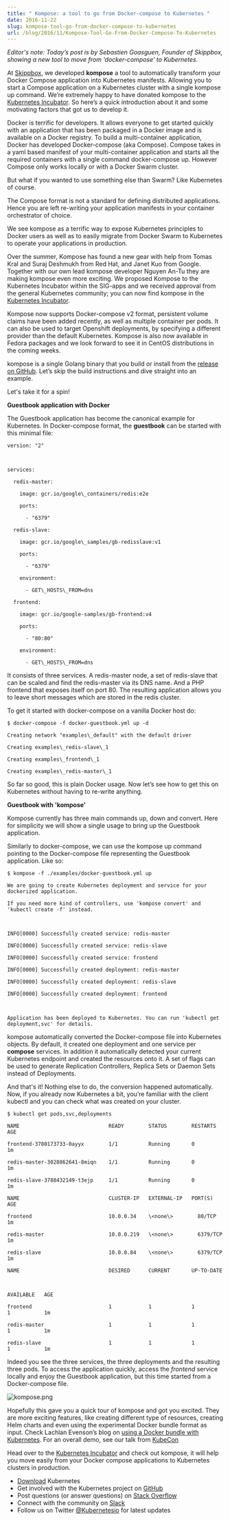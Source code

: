 ```yaml
---
title: " Kompose: a tool to go from Docker-compose to Kubernetes "
date: 2016-11-22
slug: kompose-tool-go-from-docker-compose-to-kubernetes
url: /blog/2016/11/Kompose-Tool-Go-From-Docker-Compose-To-Kubernetes
---
```

_Editor's note: Today’s post is by Sebastien Goasguen, Founder of Skippbox, showing a new tool to move from ‘docker-compose’ to Kubernetes._

At [Skippbox](http://www.skippbox.com/), we developed **kompose** a tool to automatically transform your Docker Compose application into Kubernetes manifests. Allowing you to start a Compose application on a Kubernetes cluster with a single kompose up command. We’re extremely happy to have donated kompose to the [Kubernetes Incubator](https://github.com/kubernetes-incubator). So here’s a quick introduction about it and some motivating factors that got us to develop it.

Docker is terrific for developers. It allows everyone to get started quickly with an application that has been packaged in a Docker image and is available on a Docker registry. To build a multi-container application, Docker has developed Docker-compose (aka Compose). Compose takes in a yaml based manifest of your multi-container application and starts all the required containers with a single command docker-compose up. However Compose only works locally or with a Docker Swarm cluster.

But what if you wanted to use something else than Swarm? Like Kubernetes of course.

The Compose format is not a standard for defining distributed applications. Hence you are left re-writing your application manifests in your container orchestrator of choice.

We see kompose as a terrific way to expose Kubernetes principles to Docker users as well as to easily migrate from Docker Swarm to Kubernetes to operate your applications in production.

Over the summer, Kompose has found a new gear with help from Tomas Kral and Suraj Deshmukh from Red Hat, and Janet Kuo from Google. Together with our own lead kompose developer Nguyen An-Tu they are making kompose even more exciting. We proposed Kompose to the Kubernetes Incubator within the SIG-apps and we received approval from the general Kubernetes community; you can now find kompose in the [Kubernetes Incubator](https://github.com/kubernetes-incubator/kompose).

Kompose now supports Docker-compose v2 format, persistent volume claims have been added recently, as well as multiple container per pods. It can also be used to target Openshift deployments, by specifying a different provider than the default Kubernetes. Kompose is also now available in Fedora packages and we look forward to see it in CentOS distributions in the coming weeks.

kompose is a single Golang binary that you build or install from the [release on GitHub](https://github.com/kubernetes-incubator/kompose). Let’s skip the build instructions and dive straight into an example.

Let's take it for a spin!

**Guestbook application with Docker**

The Guestbook application has become the canonical example for Kubernetes. In Docker-compose format, the **guestbook** can be started with this minimal file:


```
version: "2"



services:

  redis-master:

    image: gcr.io/google\_containers/redis:e2e

    ports:

      - "6379"

  redis-slave:

    image: gcr.io/google\_samples/gb-redisslave:v1

    ports:

      - "6379"

    environment:

      - GET\_HOSTS\_FROM=dns

  frontend:

    image: gcr.io/google-samples/gb-frontend:v4

    ports:

      - "80:80"

    environment:

      - GET\_HOSTS\_FROM=dns
 ```


It consists of three services. A redis-master node, a set of redis-slave that can be scaled and find the redis-master via its DNS name. And a PHP frontend that exposes itself on port 80. The resulting application allows you to leave short messages which are stored in the redis cluster.

To get it started with docker-compose on a vanilla Docker host do:


```
$ docker-compose -f docker-guestbook.yml up -d

Creating network "examples\_default" with the default driver

Creating examples\_redis-slave\_1

Creating examples\_frontend\_1

Creating examples\_redis-master\_1
 ```


So far so good, this is plain Docker usage. Now let’s see how to get this on Kubernetes without having to re-write anything.

**Guestbook with 'kompose'**

Kompose currently has three main commands up, down and convert. Here for simplicity we will show a single usage to bring up the Guestbook application.

Similarly to docker-compose, we can use the kompose up command pointing to the Docker-compose file representing the Guestbook application. Like so:







```
$ kompose -f ./examples/docker-guestbook.yml up

We are going to create Kubernetes deployment and service for your dockerized application.

If you need more kind of controllers, use 'kompose convert' and 'kubectl create -f' instead.



INFO[0000] Successfully created service: redis-master

INFO[0000] Successfully created service: redis-slave

INFO[0000] Successfully created service: frontend

INFO[0000] Successfully created deployment: redis-master

INFO[0000] Successfully created deployment: redis-slave

INFO[0000] Successfully created deployment: frontend



Application has been deployed to Kubernetes. You can run 'kubectl get deployment,svc' for details.
 ```


kompose automatically converted the Docker-compose file into Kubernetes objects. By default, it created one deployment and one service per **compose** services. In addition it automatically detected your current Kubernetes endpoint and created the resources onto it. A set of flags can be used to generate Replication Controllers, Replica Sets or Daemon Sets instead of Deployments.

And that's it! Nothing else to do, the conversion happened automatically.
Now, if you already now Kubernetes a bit, you’re familiar with the client kubectl and you can check what was created on your cluster.





```
$ kubectl get pods,svc,deployments

NAME                             READY        STATUS        RESTARTS     AGE

frontend-3780173733-0ayyx        1/1          Running       0            1m

redis-master-3028862641-8miqn    1/1          Running       0            1m

redis-slave-3788432149-t3ejp     1/1          Running       0            1m

NAME                             CLUSTER-IP   EXTERNAL-IP   PORT(S)      AGE

frontend                         10.0.0.34    \<none\>        80/TCP       1m

redis-master                     10.0.0.219   \<none\>        6379/TCP     1m

redis-slave                      10.0.0.84    \<none\>        6379/TCP     1m

NAME                             DESIRED      CURRENT       UP-TO-DATE



AVAILABLE   AGE

frontend                         1            1             1            1           1m

redis-master                     1            1             1            1           1m

redis-slave                      1            1             1            1           1m
 ```

Indeed you see the three services, the three deployments and the resulting three pods. To access the application quickly, access the _frontend_ service locally and enjoy the Guestbook application, but this time started from a Docker-compose file.

 ![kompose.png](https://lh6.googleusercontent.com/2vTmKcVs-4nl6eYCwJcqCDEaSQ1uUtEmZ2ND0HMO-h8c_5CfU1OwJOuqOc6Eb_nymqdyvLbQK114xRp5U_hmeRHTyn1W_C7gJ6vf3E37CLKrx172XQWVkyko55Q3TfotX76tbMOZ)

Hopefully this gave you a quick tour of kompose and got you excited. They are more exciting features, like creating different type of resources, creating Helm charts and even using the experimental Docker bundle format as input. Check Lachlan Evenson’s blog on [using a Docker bundle with Kubernetes](https://deis.com/blog/2016/push-docker-dab-kubernetes-cluster/). For an overall demo, see our talk from [KubeCon](https://www.youtube.com/watch?v=zqUfPPNVjI8&index=42&list=PLj6h78yzYM2PqgIGU1Qmi8nY7dqn9PCr4)



Head over to the [Kubernetes Incubator](https://github.com/kubernetes-incubator/kompose) and check out kompose, it will help you move easily from your Docker compose applications to Kubernetes clusters in production.






- [Download](http://get.k8s.io/) Kubernetes
- Get involved with the Kubernetes project on [GitHub](https://github.com/kubernetes/kubernetes)
- Post questions (or answer questions) on [Stack Overflow](http://stackoverflow.com/questions/tagged/kubernetes)
- Connect with the community on [Slack](http://slack.k8s.io/)
- Follow us on Twitter [@Kubernetesio](https://twitter.com/kubernetesio) for latest updates